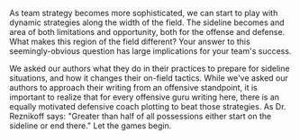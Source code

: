 As team strategy becomes more sophisticated, we can start to play with
dynamic strategies along the width of the field. The sideline becomes
and area of both limitations and opportunity, both for the offense and
defense. What makes this region of the field different? Your answer to
this seemingly-obvious question has large implications for your team's
success.

We asked our authors what they do in their practices to prepare for
sideline situations, and how it changes their on-field tactics. While
we've asked our authors to approach their writing from an offensive
standpoint, it is important to realize that for every offensive guru
writing here, there is an equally motivated defensive coach plotting to
beat those strategies. As Dr. Reznikoff says: "Greater than half of all
possessions either start on the sideline or end there." Let the games
begin.
